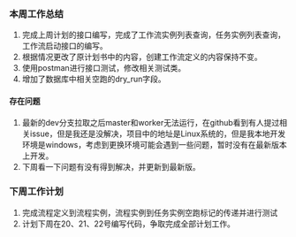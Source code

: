 ### 本周工作总结

1. 完成上周计划的接口编写，完成了工作流实例列表查询，任务实例列表查询，工作流启动接口的编写。
2. 根据情况更改了原计划书中的内容，创建工作流定义的内容保持不变。
3. 使用postman进行接口测试，修改相关测试类。
4. 增加了数据库中相关空跑的dry_run字段。

#### 存在问题

1. 最新的dev分支拉取之后master和worker无法运行，在github看到有人提过相关issue，但是我还是没解决，项目中的地址是Linux系统的，但是我本地开发环境是windows，考虑到更换环境可能会遇到一些问题，暂时没有在最新版本上开发。
2. 下周看一下问题有没有得到解决，并更新到最新版。


### 下周工作计划

1. 完成流程定义到流程实例，流程实例到任务实例空跑标记的传递并进⾏测试
3. 计划下周在20、21、22号编写代码，争取完成全部计划工作。